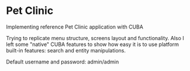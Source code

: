 # Pet Clinic
Implementing reference Pet Clinic application with CUBA

Trying to replicate menu structure, screens layout and functionality. Also I left some "native" CUBA 
features to show how easy it is to use platform built-in features: search and entity manipulations.

Default username and password: admin/admin
